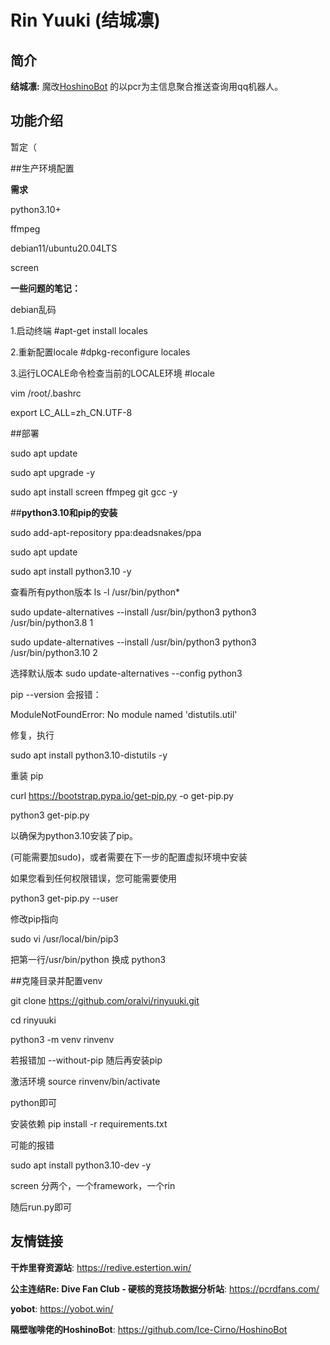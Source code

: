 # Rin Yuuki (结城凛)


## 简介

**结城凛:** 魔改[HoshinoBot](https://github.com/Ice-Cirno/HoshinoBot)
的以pcr为主信息聚合推送查询用qq机器人。



## 功能介绍

暂定（

##生产环境配置

**需求**

python3.10+

ffmpeg

debian11/ubuntu20.04LTS

screen

**一些问题的笔记：**

debian乱码

1.启动终端 #apt-get install locales

2.重新配置locale #dpkg-reconfigure locales

3.运行LOCALE命令检查当前的LOCALE环境 #locale

vim /root/.bashrc

export LC_ALL=zh_CN.UTF-8

##部署

sudo apt update

sudo apt upgrade -y

sudo apt install screen ffmpeg git gcc -y

##**python3.10和pip的安装**

sudo add-apt-repository ppa:deadsnakes/ppa 

sudo apt update

sudo apt install python3.10 -y

查看所有python版本 ls -l /usr/bin/python*

sudo update-alternatives --install /usr/bin/python3 python3 /usr/bin/python3.8 1

sudo update-alternatives --install /usr/bin/python3 python3 /usr/bin/python3.10 2

选择默认版本
sudo update-alternatives --config python3

pip --version 会报错：

ModuleNotFoundError: No module named 'distutils.util'

修复，执行

sudo apt install python3.10-distutils -y

重装 pip

curl https://bootstrap.pypa.io/get-pip.py -o get-pip.py

python3 get-pip.py

以确保为python3.10安装了pip。

(可能需要加sudo)，或者需要在下一步的配置虚拟环境中安装

如果您看到任何权限错误，您可能需要使用

python3 get-pip.py --user

修改pip指向

sudo vi /usr/local/bin/pip3

把第一行/usr/bin/python 换成 python3


##克隆目录并配置venv

git clone https://github.com/oralvi/rinyuuki.git

cd rinyuuki

python3 -m venv rinvenv

若报错加 --without-pip 随后再安装pip

激活环境 source rinvenv/bin/activate

python即可

安装依赖 pip install -r requirements.txt

可能的报错 

sudo apt install python3.10-dev -y

screen 分两个，一个framework，一个rin

随后run.py即可

## 友情链接

**干炸里脊资源站**: https://redive.estertion.win/

**公主连结Re: Dive Fan Club - 硬核的竞技场数据分析站**: https://pcrdfans.com/

**yobot**: https://yobot.win/

**隔壁咖啡佬的HoshinoBot**: https://github.com/Ice-Cirno/HoshinoBot


